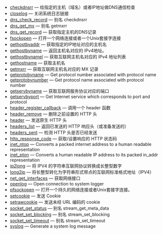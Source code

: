 - [checkdnsrr](https://www.php.net/manual/zh/function.checkdnsrr.php) — 给指定的主机（域名）或者IP地址做DNS通信检查
- [closelog](https://www.php.net/manual/zh/function.closelog.php) — 关闭系统日志链接
- [dns_check_record](https://www.php.net/manual/zh/function.dns-check-record.php) — 别名 checkdnsrr
- [dns_get_mx](https://www.php.net/manual/zh/function.dns-get-mx.php) — 别名 getmxrr
- [dns_get_record](https://www.php.net/manual/zh/function.dns-get-record.php) — 获取指定主机的DNS记录
- [fsockopen](https://www.php.net/manual/zh/function.fsockopen.php) — 打开一个网络连接或者一个Unix套接字连接
- [gethostbyaddr](https://www.php.net/manual/zh/function.gethostbyaddr.php) — 获取指定的IP地址对应的主机名
- [gethostbyname](https://www.php.net/manual/zh/function.gethostbyname.php) — 返回主机名对应的 IPv4地址。
- [gethostbynamel](https://www.php.net/manual/zh/function.gethostbynamel.php) — 获取互联网主机名对应的 IPv4 地址列表
- [gethostname](https://www.php.net/manual/zh/function.gethostname.php) — 获取主机名
- [getmxrr](https://www.php.net/manual/zh/function.getmxrr.php) — 获取互联网主机名对应的 MX 记录
- [getprotobyname](https://www.php.net/manual/zh/function.getprotobyname.php) — Get protocol number associated with protocol name
- [getprotobynumber](https://www.php.net/manual/zh/function.getprotobynumber.php) — Get protocol name associated with protocol number
- [getservbyname](https://www.php.net/manual/zh/function.getservbyname.php) — 获取互联网服务协议对应的端口
- [getservbyport](https://www.php.net/manual/zh/function.getservbyport.php) — Get Internet service which corresponds to port and protocol
- [header_register_callback](https://www.php.net/manual/zh/function.header-register-callback.php) — 调用一个 header 函数
- [header_remove](https://www.php.net/manual/zh/function.header-remove.php) — 删除之前设置的 HTTP 头
- [header](https://www.php.net/manual/zh/function.header.php) — 发送原生 HTTP 头
- [headers_list](https://www.php.net/manual/zh/function.headers-list.php) — 返回已发送的 HTTP 响应头（或准备发送的）
- [headers_sent](https://www.php.net/manual/zh/function.headers-sent.php) — 检测 HTTP 头是否已经发送
- [http_response_code](https://www.php.net/manual/zh/function.http-response-code.php) — 获取/设置响应的 HTTP 状态码
- [inet_ntop](https://www.php.net/manual/zh/function.inet-ntop.php) — Converts a packed internet address to a human readable representation
- [inet_pton](https://www.php.net/manual/zh/function.inet-pton.php) — Converts a human readable IP address to its packed in_addr representation
- [ip2long](https://www.php.net/manual/zh/function.ip2long.php) — 将 IPV4 的字符串互联网协议转换成长整型数字
- [long2ip](https://www.php.net/manual/zh/function.long2ip.php) — 将长整型转化为字符串形式带点的互联网标准格式地址（IPV4）
- [net_get_interfaces](https://www.php.net/manual/zh/function.net-get-interfaces.php) — 获取网络接口
- [openlog](https://www.php.net/manual/zh/function.openlog.php) — Open connection to system logger
- [pfsockopen](https://www.php.net/manual/zh/function.pfsockopen.php) — 打开一个持久的网络连接或者Unix套接字连接。
- [setcookie](https://www.php.net/manual/zh/function.setcookie.php) — 发送 Cookie
- [setrawcookie](https://www.php.net/manual/zh/function.setrawcookie.php) — 发送未经 URL 编码的 cookie
- [socket_get_status](https://www.php.net/manual/zh/function.socket-get-status.php) — 别名 stream_get_meta_data
- [socket_set_blocking](https://www.php.net/manual/zh/function.socket-set-blocking.php) — 别名 stream_set_blocking
- [socket_set_timeout](https://www.php.net/manual/zh/function.socket-set-timeout.php) — 别名 stream_set_timeout
- [syslog](https://www.php.net/manual/zh/function.syslog.php) — Generate a system log message